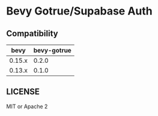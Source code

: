 # Bevy Gotrue/Supabase Auth

## Compatibility

| bevy         | bevy-gotrue |
| ------------ | ------------- |
| 0.15.x       | 0.2.0         |
| 0.13.x       | 0.1.0         |

## LICENSE

MIT or Apache 2
